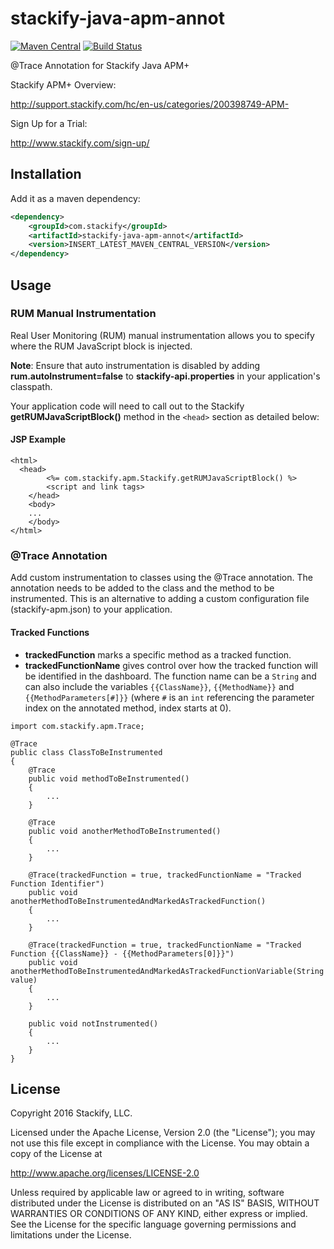 # stackify-java-apm-annot

[![Maven Central](https://maven-badges.herokuapp.com/maven-central/com.stackify/stackify-java-apm-annot/badge.svg)](http://mvnrepository.com/artifact/com.stackify/stackify-java-apm-annot)
[![Build Status](https://travis-ci.org/stackify/stackify-java-apm-annot.png)](https://travis-ci.org/stackify/stackify-java-apm-annot)

@Trace Annotation for Stackify Java APM+

Stackify APM+ Overview:

http://support.stackify.com/hc/en-us/categories/200398749-APM-

Sign Up for a Trial:

http://www.stackify.com/sign-up/

## Installation

Add it as a maven dependency:
```xml
<dependency>
    <groupId>com.stackify</groupId>
    <artifactId>stackify-java-apm-annot</artifactId>
    <version>INSERT_LATEST_MAVEN_CENTRAL_VERSION</version>
</dependency>
```

## Usage


### RUM Manual Instrumentation 

Real User Monitoring (RUM) manual instrumentation allows you to specify where the RUM JavaScript block is injected. 

**Note**: Ensure that auto instrumentation is disabled by adding **rum.autoInstrument=false** to **stackify-api.properties** in your application's classpath.

Your application code will need to call out to the Stackify **getRUMJavaScriptBlock()** method in the `<head>` section as detailed below: 

#### JSP Example
  
````
<html>
  <head> 
        <%= com.stackify.apm.Stackify.getRUMJavaScriptBlock() %>
        <script and link tags>
    </head>
    <body>
    ... 
    </body>
</html>
````

### @Trace Annotation

Add custom instrumentation to classes using the @Trace annotation. The annotation needs to be added to
the class and the method to be instrumented. This is an alternative to adding a custom configuration
file (stackify-apm.json) to your application.


#### Tracked Functions
* **trackedFunction**  marks a specific method as a tracked function.
* **trackedFunctionName** gives control over how the tracked function will be identified in the dashboard. The function
name can be a `String` and can also include the variables `{{ClassName}}`, `{{MethodName}}` and `{{MethodParameters[#]}}`
(where `#` is an `int` referencing the parameter index on the annotated method, index starts at 0).


```
import com.stackify.apm.Trace;

@Trace
public class ClassToBeInstrumented 
{
    @Trace
    public void methodToBeInstrumented()
    {
        ...
    }
    
    @Trace
    public void anotherMethodToBeInstrumented()
    {
        ...
    }

    @Trace(trackedFunction = true, trackedFunctionName = "Tracked Function Identifier")
    public void anotherMethodToBeInstrumentedAndMarkedAsTrackedFunction()
    {
        ...
    }

    @Trace(trackedFunction = true, trackedFunctionName = "Tracked Function {{ClassName}} - {{MethodParameters[0]}}")
    public void anotherMethodToBeInstrumentedAndMarkedAsTrackedFunctionVariable(String value)
    {
        ...
    }

    public void notInstrumented()
    {
        ...
    }
}
```

## License

Copyright 2016 Stackify, LLC.

Licensed under the Apache License, Version 2.0 (the "License");
you may not use this file except in compliance with the License.
You may obtain a copy of the License at

   http://www.apache.org/licenses/LICENSE-2.0

Unless required by applicable law or agreed to in writing, software
distributed under the License is distributed on an "AS IS" BASIS,
WITHOUT WARRANTIES OR CONDITIONS OF ANY KIND, either express or implied.
See the License for the specific language governing permissions and
limitations under the License.
